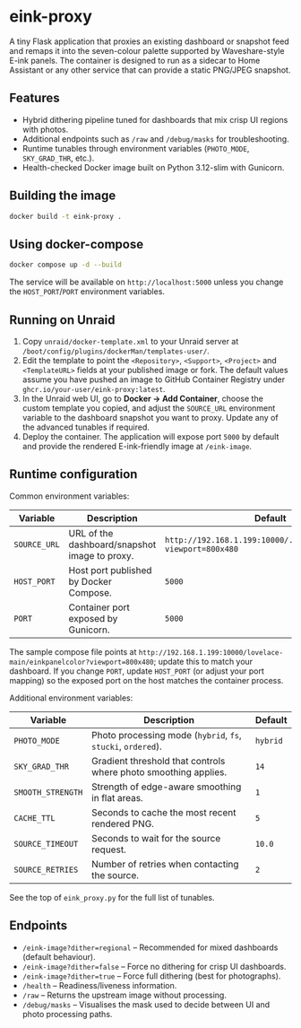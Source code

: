 # eink-proxy

A tiny Flask application that proxies an existing dashboard or snapshot feed and remaps
it into the seven-colour palette supported by Waveshare-style E-ink panels. The container
is designed to run as a sidecar to Home Assistant or any other service that can provide a
static PNG/JPEG snapshot.

## Features

- Hybrid dithering pipeline tuned for dashboards that mix crisp UI regions with photos.
- Additional endpoints such as `/raw` and `/debug/masks` for troubleshooting.
- Runtime tunables through environment variables (`PHOTO_MODE`, `SKY_GRAD_THR`, etc.).
- Health-checked Docker image built on Python 3.12-slim with Gunicorn.

## Building the image

```bash
docker build -t eink-proxy .
```

## Using docker-compose

```bash
docker compose up -d --build
```

The service will be available on `http://localhost:5000` unless you change the
`HOST_PORT`/`PORT` environment variables.

## Running on Unraid

1. Copy `unraid/docker-template.xml` to your Unraid server at
   `/boot/config/plugins/dockerMan/templates-user/`.
2. Edit the template to point the `<Repository>`, `<Support>`, `<Project>` and
   `<TemplateURL>` fields at your published image or fork. The default values
   assume you have pushed an image to GitHub Container Registry under
   `ghcr.io/your-user/eink-proxy:latest`.
3. In the Unraid web UI, go to **Docker → Add Container**, choose the custom
   template you copied, and adjust the `SOURCE_URL` environment variable to the
   dashboard snapshot you want to proxy. Update any of the advanced tunables if
   required.
4. Deploy the container. The application will expose port `5000` by default
   and provide the rendered E-ink-friendly image at `/eink-image`.

## Runtime configuration

Common environment variables:

| Variable | Description | Default |
| --- | --- | --- |
| `SOURCE_URL` | URL of the dashboard/snapshot image to proxy. | `http://192.168.1.199:10000/.../einkpanelcolor?viewport=800x480` |
| `HOST_PORT` | Host port published by Docker Compose. | `5000` |
| `PORT` | Container port exposed by Gunicorn. | `5000` |

The sample compose file points at ``http://192.168.1.199:10000/lovelace-main/einkpanelcolor?viewport=800x480``; update this to match your dashboard.
If you change `PORT`, update `HOST_PORT` (or adjust your port mapping) so the exposed
port on the host matches the container process.

Additional environment variables:

| Variable | Description | Default |
| --- | --- | --- |
| `PHOTO_MODE` | Photo processing mode (`hybrid`, `fs`, `stucki`, `ordered`). | `hybrid` |
| `SKY_GRAD_THR` | Gradient threshold that controls where photo smoothing applies. | `14` |
| `SMOOTH_STRENGTH` | Strength of edge-aware smoothing in flat areas. | `1` |
| `CACHE_TTL` | Seconds to cache the most recent rendered PNG. | `5` |
| `SOURCE_TIMEOUT` | Seconds to wait for the source request. | `10.0` |
| `SOURCE_RETRIES` | Number of retries when contacting the source. | `2` |

See the top of `eink_proxy.py` for the full list of tunables.

## Endpoints

- `/eink-image?dither=regional` – Recommended for mixed dashboards (default behaviour).
- `/eink-image?dither=false` – Force no dithering for crisp UI dashboards.
- `/eink-image?dither=true` – Force full dithering (best for photographs).
- `/health` – Readiness/liveness information.
- `/raw` – Returns the upstream image without processing.
- `/debug/masks` – Visualises the mask used to decide between UI and photo processing paths.
